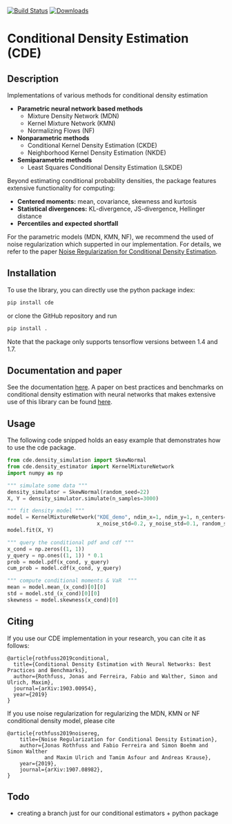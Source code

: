 [![Build Status](https://travis-ci.org/freelunchtheorem/Conditional_Density_Estimation.svg?branch=master)](https://travis-ci.org/freelunchtheorem/Conditional_Density_Estimation) [![Downloads](https://pepy.tech/badge/cde)](https://pepy.tech/project/cde)

# Conditional Density Estimation (CDE)

## Description
Implementations of various methods for conditional density estimation

* **Parametric neural network based methods**
    * Mixture Density Network (MDN)
    * Kernel Mixture Network (KMN)
    * Normalizing Flows (NF)
* **Nonparametric methods**
    * Conditional Kernel Density Estimation (CKDE)
    * Neighborhood Kernel Density Estimation (NKDE)
* **Semiparametric methods**
    * Least Squares Conditional Density Estimation (LSKDE)
    
Beyond estimating conditional probability densities, the package features extensive functionality for computing:
* **Centered moments:** mean, covariance, skewness and kurtosis
* **Statistical divergences:** KL-divergence, JS-divergence, Hellinger distance
* **Percentiles and expected shortfall**

For the parametric models (MDN, KMN, NF), we recommend the used of noise regularization which supperted in our implementation. For details, we refer to the paper [Noise Regularization for Conditional Density Estimation](https://arxiv.org/abs/1907.08982).

## Installation

To use the library, you can directly use the python package index:
```bash
pip install cde
```
or clone the GitHub repository and run 
```bash
pip install .
``` 
Note that the package only supports tensorflow versions between 1.4 and 1.7.
## Documentation and paper
See the documentation [here](https://freelunchtheorem.github.io/Conditional_Density_Estimation). A paper on best practices and benchmarks on conditional density estimation with neural networks that makes extensive use of this library can be found [here](https://arxiv.org/abs/1903.00954).

## Usage
The following code snipped holds an easy example that demonstrates how to use the cde package.
```python
from cde.density_simulation import SkewNormal
from cde.density_estimator import KernelMixtureNetwork
import numpy as np

""" simulate some data """
density_simulator = SkewNormal(random_seed=22)
X, Y = density_simulator.simulate(n_samples=3000)

""" fit density model """
model = KernelMixtureNetwork("KDE_demo", ndim_x=1, ndim_y=1, n_centers=50,
                             x_noise_std=0.2, y_noise_std=0.1, random_seed=22)
model.fit(X, Y)

""" query the conditional pdf and cdf """
x_cond = np.zeros((1, 1))
y_query = np.ones((1, 1)) * 0.1
prob = model.pdf(x_cond, y_query)
cum_prob = model.cdf(x_cond, y_query)

""" compute conditional moments & VaR  """
mean = model.mean_(x_cond)[0][0]
std = model.std_(x_cond)[0][0]
skewness = model.skewness(x_cond)[0]
```
## Citing
If you use our CDE implementation in your research, you can cite it as follows:

```
@article{rothfuss2019conditional,
  title={Conditional Density Estimation with Neural Networks: Best Practices and Benchmarks},
  author={Rothfuss, Jonas and Ferreira, Fabio and Walther, Simon and Ulrich, Maxim},
  journal={arXiv:1903.00954},
  year={2019}
}

```
If you use noise regularization for regularizing the MDN, KMN or NF conditional density model, please cite
```
@article{rothfuss2019noisereg,
    title={Noise Regularization for Conditional Density Estimation},
    author={Jonas Rothfuss and Fabio Ferreira and Simon Boehm and Simon Walther 
            and Maxim Ulrich and Tamim Asfour and Andreas Krause},
    year={2019},
    journal={arXiv:1907.08982},
}
```

## Todo
- creating a branch just for our conditional estimators + python package

